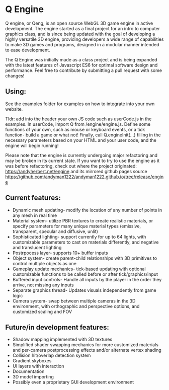 # Q Engine

Q engine, or Qeng, is an open source WebGL 3D game engine in active development. The engine started as a final project for an intro to computer graphics class, and is since being updated with the goal of developing a highly versatile 3D engine, providing developers a wide range of capabilities to make 3D games and programs, designed in a modular manner intended to ease development.

The Q Engine was initially made as a class project and is being expanded with the latest features of Javascript ES6 for optimal software design and performance. Feel free to contribute by submitting a pull request with some changes!

## Using:
See the examples folder for examples on how to integrate into your own website.

Tldr: add into the header your own JS code such as userCode.js in the examples. In userCode, import Q from /engine/engine.js. Define some functions of your own, such as mouse or keyboard events, or a tick function- build a game or what not! Finally, call Q.engineInit(...) filling in the necessary parameters based on your HTML and your user code, and the engine will begin running!

Please note that the engine is currently undergoing major refactoring and may be broken in its current state. If you want to try to use the engine as it was before refactoring, check out where the project originated: https://andyherbert.net/engine and its mirrored github pages source https://github.com/andyman1222/andyman1222.github.io/tree/release/engine

## Current features:

*   Dynamic mesh updating- modify the location of any number of points in any mesh in real time
*   Material system- utilize PBR textures to create realistic materials, or specify parameters for many unique material types (emissive, transparent, specular and diffusive, unlit)
*   Sophisticated lighting- support currently for up to 64 lights, with customizable parameters to cast on materials differently, and negative and translucent lighting
*   Postrpocess layer- supports 10+ buffer inputs
*   Object system- create parent-child relationships with 3D primitives to control multiple objects as one
*   Gameplay update mechanics- tick-based updating with optional customizable functions to be called before or after tick/graphics/input
*   Buffered input controls- Handle all inputs by the player in the order they arrive, not missing any inputs
*   Separate graphics thread- Updates visuals independently from game logic
*   Camera system- swap between multiple cameras in the 3D environment, with orthographic and perspective options, and customized scaling and FOV

  

## Future/in development features:

*   Shadow mapping implemented with 3D textures
*   Simplified shader swapping mechanics for more customized materials and per-camera postprocessing effects and/or alternate vertex shading
*   Collision hit/overlap detection system
*   Gradient skyboxes
*   UI layers with interaction
*   Documentation
*   3D model importing
*   Possibly even a proprietary GUI development environment
